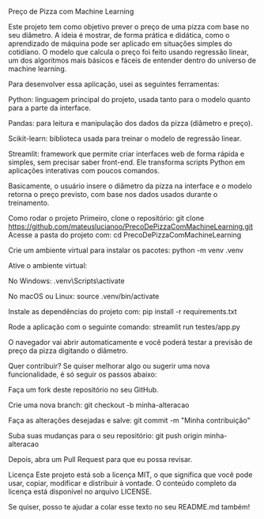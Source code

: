 Preço de Pizza com Machine Learning

Este projeto tem como objetivo prever o preço de uma pizza com base no seu diâmetro. A ideia é mostrar, de forma prática e didática, como o aprendizado de máquina pode ser aplicado em situações simples do cotidiano. O modelo que calcula o preço foi feito usando regressão linear, um dos algoritmos mais básicos e fáceis de entender dentro do universo de machine learning.

Para desenvolver essa aplicação, usei as seguintes ferramentas:

Python: linguagem principal do projeto, usada tanto para o modelo quanto para a parte da interface.

Pandas: para leitura e manipulação dos dados da pizza (diâmetro e preço).

Scikit-learn: biblioteca usada para treinar o modelo de regressão linear.

Streamlit: framework que permite criar interfaces web de forma rápida e simples, sem precisar saber front-end. Ele transforma scripts Python em aplicações interativas com poucos comandos.

Basicamente, o usuário insere o diâmetro da pizza na interface e o modelo retorna o preço previsto, com base nos dados usados durante o treinamento.

Como rodar o projeto
Primeiro, clone o repositório:
git clone https://github.com/mateuslucianoo/PrecoDePizzaComMachineLearning.git
Acesse a pasta do projeto com:
cd PrecoDePizzaComMachineLearning

Crie um ambiente virtual para instalar os pacotes:
python -m venv .venv

Ative o ambiente virtual:

No Windows: .venv\Scripts\activate

No macOS ou Linux: source .venv/bin/activate

Instale as dependências do projeto com:
pip install -r requirements.txt

Rode a aplicação com o seguinte comando:
streamlit run testes/app.py

O navegador vai abrir automaticamente e você poderá testar a previsão de preço da pizza digitando o diâmetro.

Quer contribuir?
Se quiser melhorar algo ou sugerir uma nova funcionalidade, é só seguir os passos abaixo:

Faça um fork deste repositório no seu GitHub.

Crie uma nova branch:
git checkout -b minha-alteracao

Faça as alterações desejadas e salve:
git commit -m "Minha contribuição"

Suba suas mudanças para o seu repositório:
git push origin minha-alteracao

Depois, abra um Pull Request para que eu possa revisar.

Licença
Este projeto está sob a licença MIT, o que significa que você pode usar, copiar, modificar e distribuir à vontade. O conteúdo completo da licença está disponível no arquivo LICENSE.

Se quiser, posso te ajudar a colar esse texto no seu README.md também!
